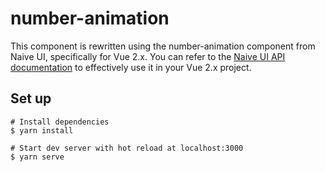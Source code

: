 # number-animation
This component is rewritten using the number-animation component from Naive UI, specifically for Vue 2.x. You can refer to the [Naive UI API documentation](https://www.naiveui.com/zh-CN/os-theme/components/number-animation) to effectively use it in your Vue 2.x project.


## Set up
```
# Install dependencies
$ yarn install

# Start dev server with hot reload at localhost:3000
$ yarn serve
```


